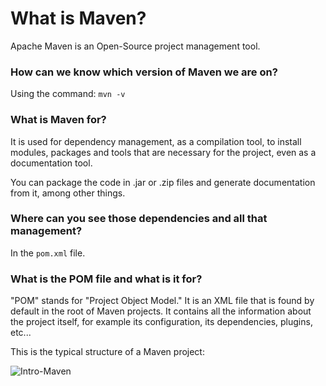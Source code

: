 # What is Maven?

Apache Maven is an Open-Source project management tool.

### How can we know which version of Maven we are on?
Using the command: `mvn -v`

### What is Maven for?
It is used for dependency management, as a compilation tool, to install modules, packages and tools that are necessary for the project, even as a documentation tool.

You can package the code in .jar or .zip files and generate documentation from it, among other things.

### Where can you see those dependencies and all that management?
In the `pom.xml` file.

### What is the POM file and what is it for?
"POM" stands for "Project Object Model." It is an XML file that is found by default in the root of Maven projects. It contains all the information about the project itself, for example its configuration, its dependencies, plugins, etc...

This is the typical structure of a Maven project:

![Intro-Maven](https://github.com/Epiclifexx/study/assets/67592651/aeb755dc-f5b2-4e81-9e15-b49065727548)

